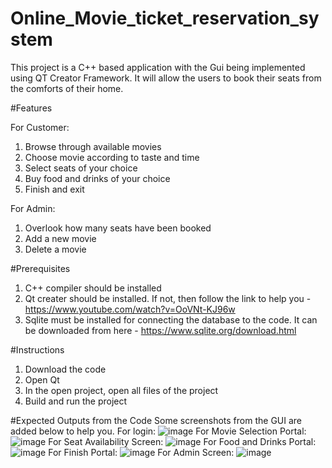 # Online_Movie_ticket_reservation_system
This project is a C++ based application with the Gui being implemented using QT Creator Framework. It will allow the users to book their seats from the comforts of their home. 

#Features

For Customer:
1. Browse through available movies
2. Choose movie according to taste and time
3. Select seats of your choice
4. Buy food and drinks of your choice
5. Finish and exit
  
For Admin:
1. Overlook how many seats have been booked
2. Add a new movie
3. Delete a movie 

#Prerequisites
1. C++ compiler should be installed
2. Qt creater should be installed. If not, then follow the link to help you - https://www.youtube.com/watch?v=OoVNt-KJ96w
3. Sqlite must be installed for connecting the database to the code. It can be downloaded from here - https://www.sqlite.org/download.html

#Instructions
1. Download the code
2. Open Qt
3. In the open project, open all files of the project
4. Build and run the project

#Expected Outputs from the Code
Some screenshots from the GUI are added below to help you. 
For login:
![image](https://github.com/AbeerFiaz/Online_Movie_ticket_reservation_system/assets/155236512/6188caf6-19ce-4888-b8e1-3561c904d5cf)
For Movie Selection Portal:
![image](https://github.com/AbeerFiaz/Online_Movie_ticket_reservation_system/assets/155236512/db0bf24c-f7e3-4fa2-ad5f-3f29f62dba80)
For Seat Availability Screen:
![image](https://github.com/AbeerFiaz/Online_Movie_ticket_reservation_system/assets/155236512/b5076841-eddd-4954-945d-db9bc4c4d8a0)
For Food and Drinks Portal:
![image](https://github.com/AbeerFiaz/Online_Movie_ticket_reservation_system/assets/155236512/4ad5f8ca-762b-40dd-970a-fa2f1af2c45a)
For Finish Portal:
![image](https://github.com/AbeerFiaz/Online_Movie_ticket_reservation_system/assets/155236512/028b0afd-984c-4c9d-910d-250cff2dfc43)
For Admin Screen:
![image](https://github.com/AbeerFiaz/Online_Movie_ticket_reservation_system/assets/155236512/bdf05f78-630e-4bbc-a4d7-b80552556c08)




